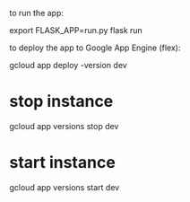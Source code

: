 to run the app:

export FLASK_APP=run.py
flask run


to deploy the app to Google App Engine (flex):

gcloud app deploy -version dev 

# stop instance
gcloud app versions stop dev

# start instance
gcloud app versions start dev
